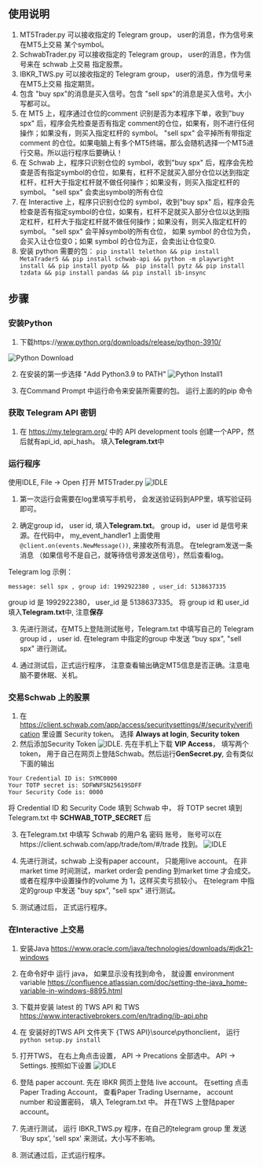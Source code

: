 ## 使用说明

1. MT5Trader.py 可以接收指定的 Telegram group， user的消息，作为信号来在MT5上交易 某个symbol。
2. SchwabTrader.py 可以接收指定的 Telegram group， user的消息，作为信号来在 schwab 上交易 指定股票。
3. IBKR_TWS.py 可以接收指定的 Telegram group， user的消息，作为信号来在MT5上交易 指定期货。
4. 包含 "buy spx"的消息是买入信号。包含 "sell spx"的消息是买入信号。大小写都可以。 
5. 在 MT5 上，程序通过仓位的comment 识别是否为本程序下单，收到"buy spx" 后，程序会先检查是否有指定 comment的仓位，如果有，则不进行任何操作；如果没有，则买入指定杠杆的 symbol。 "sell spx" 会平掉所有带指定comment 的仓位。如果电脑上有多个MT5终端，那么会随机选择一个MT5进行交易。所以运行程序后要确认！
6. 在 Schwab 上，程序只识别仓位的 symbol，收到"buy spx" 后，程序会先检查是否有指定symbol的仓位，如果有，杠杆不足就买入部分仓位以达到指定杠杆，杠杆大于指定杠杆就不做任何操作；如果没有，则买入指定杠杆的 symbol。 "sell spx" 会卖出symbol的所有仓位
7. 在 Interactive 上，程序只识别仓位的 symbol，收到"buy spx" 后，程序会先检查是否有指定symbol的仓位，如果有，杠杆不足就买入部分仓位以达到指定杠杆，杠杆大于指定杠杆就不做任何操作；如果没有，则买入指定杠杆的 symbol。 "sell spx" 会平掉symbol的所有仓位， 如果 symbol 的仓位为负，会买入让仓位变0；如果 symbol 的仓位为正，会卖出让仓位变0.
8. 安装 python 需要的包： `pip install telethon && pip install MetaTrader5 && pip install schwab-api && python -m playwright install && pip install pyotp &&  pip install pytz && pip install tzdata && pip install pandas && pip install ib-insync`


## 步骤

### 安装Python
1. 下载https://www.python.org/downloads/release/python-3910/

![Python Download](images/pythonDownload.png)

2. 在安装的第一步选择 "Add Python3.9 to PATH"
![Python Install1](images/pythonInstall1.png)

3. 在Command Prompt 中运行命令来安装所需要的包。 运行上面的的pip 命令


### 获取 Telegram API 密钥
1. 在 https://my.telegram.org/ 中的 API development tools 创建一个APP，然后就有api_id, api_hash。 填入**Telegram.txt**中


### 运行程序
使用IDLE, File -> Open 打开 MT5Trader.py
![IDLE](images/IDLE.png)

1. 第一次运行会需要在log里填写手机号， 会发送验证码到APP里，填写验证码即可。

2. 确定group id， user id, 填入**Telegram.txt**。 group id， user id 是信号来源。在代码中， my_event_handler1 上面使用`@client.on(events.NewMessage())`, 来接收所有消息。 在telegram发送一条消息 （如果信号不是自己，就等待信号源发送信号），然后查看log。

Telegram log 示例：

`message: sell spx , group id: 1992922380 , user_id: 5138637335`

group id 是 1992922380， user_id 是 5138637335。 将 group id 和 user_id 填入**Telegram.txt**中, 注意**保存**

3. 先进行测试，在MT5上登陆测试账号，Telegram.txt 中填写自己的 Telegram group id ， user id. 在telegram 中指定的group 中发送 "buy spx", "sell spx" 进行测试。

4. 通过测试后，正式运行程序， 注意查看输出确定MT5信息是否正确。注意电脑不要休眠、关机。


### 交易Schwab 上的股票

1. 在 https://client.schwab.com/app/access/securitysettings/#/security/verification 里设置 Security token。 选择 **Always at login**, **Security token**
2. 然后添加Security Token ![IDLE](images/SecurityToken.png). 先在手机上下载 **VIP Access**， 填写两个token， 用于自己在网页上登陆Schwab。然后运行**GenSecret.py**, 会有类似下面的输出

```
Your Credential ID is: SYMC0000
Your TOTP secret is: SDFWNFSN25619SDFF
Your Security Code is: 0000
```
将 Credential ID 和 Security Code 填到 Schwab 中， 将 TOTP secret 填到 Telegram.txt 中 **SCHWAB_TOTP_SECRET** 后

3. 在Telegram.txt 中填写 Schwab 的用户名 密码 账号， 账号可以在https://client.schwab.com/app/trade/tom/#/trade 找到。
![IDLE](images/SchwabAccount.png)

4. 先进行测试，schwab 上没有paper account， 只能用live account。 在非 market time 时间测试，market order会 pending 到market time 才会成交。 或者在程序中设置操作的volume 为 1，这样买卖亏损较小。 在telegram 中指定的group 中发送 "buy spx", "sell spx" 进行测试。

5. 测试通过后， 正式运行程序。



### 在Interactive 上交易

1. 安装Java https://www.oracle.com/java/technologies/downloads/#jdk21-windows

2. 在命令好中 运行 java， 如果显示没有找到命令， 就设置 environment variable https://confluence.atlassian.com/doc/setting-the-java_home-variable-in-windows-8895.html

2. 下载并安装 latest 的 TWS API 和 TWS https://www.interactivebrokers.com/en/trading/ib-api.php


3. 在 安装好的TWS API 文件夹下 {TWS API}\source\pythonclient， 运行 `python setup.py install`

4. 打开TWS， 在右上角点击设置， API -> Precations 全部选中。 API -> Settings. 按照如下设置
![IDLE](images/TWS_setting.png)

5. 登陆 paper account. 先在 IBKR 网页上登陆 live account。 在setting 点击 Paper Trading Account， 查看Paper Trading Username， account number 和设置密码， 填入 Telegram.txt 中。 并在TWS 上登陆paper account。

6. 先进行测试， 运行 IBKR_TWS.py 程序，在自己的telegram group 里 发送 'Buy spx', 'sell spx' 来测试，大小写不影响。

7. 测试通过后，正式运行程序。